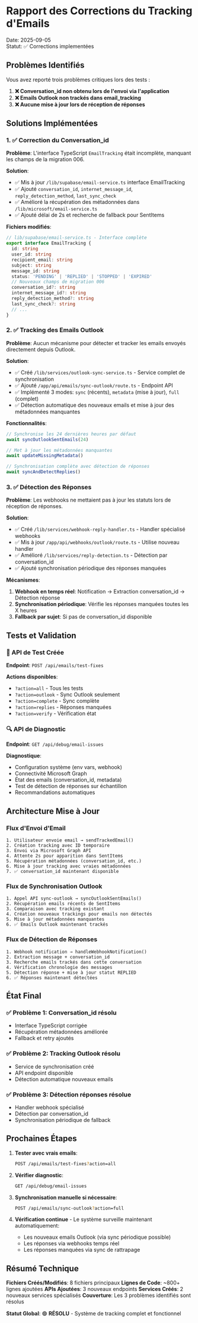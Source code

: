 # Rapport des Corrections du Tracking d'Emails

Date: 2025-09-05  
Statut: ✅ Corrections implementées

## Problèmes Identifiés

Vous avez reporté trois problèmes critiques lors des tests :

1. **❌ Conversation_id non obtenu lors de l'envoi via l'application**
2. **❌ Emails Outlook non trackés dans email_tracking** 
3. **❌ Aucune mise à jour lors de réception de réponses**

## Solutions Implémentées

### 1. ✅ Correction du Conversation_id

**Problème**: L'interface TypeScript `EmailTracking` était incomplète, manquant les champs de la migration 006.

**Solution**:
- ✅ Mis à jour `/lib/supabase/email-service.ts` interface EmailTracking
- ✅ Ajouté `conversation_id`, `internet_message_id`, `reply_detection_method`, `last_sync_check`
- ✅ Amélioré la récupération des métadonnées dans `/lib/microsoft/email-service.ts`
- ✅ Ajouté délai de 2s et recherche de fallback pour SentItems

**Fichiers modifiés**:
```typescript
// lib/supabase/email-service.ts - Interface complète
export interface EmailTracking {
  id: string
  user_id: string
  recipient_email: string
  subject: string
  message_id: string
  status: 'PENDING' | 'REPLIED' | 'STOPPED' | 'EXPIRED'
  // Nouveaux champs de migration 006
  conversation_id?: string
  internet_message_id?: string  
  reply_detection_method?: string
  last_sync_check?: string
  // ...
}
```

### 2. ✅ Tracking des Emails Outlook

**Problème**: Aucun mécanisme pour détecter et tracker les emails envoyés directement depuis Outlook.

**Solution**:
- ✅ Créé `/lib/services/outlook-sync-service.ts` - Service complet de synchronisation
- ✅ Ajouté `/app/api/emails/sync-outlook/route.ts` - Endpoint API
- ✅ Implémenté 3 modes: `sync` (récents), `metadata` (mise à jour), `full` (complet)
- ✅ Détection automatique des nouveaux emails et mise à jour des métadonnées manquantes

**Fonctionnalités**:
```typescript
// Synchronise les 24 dernières heures par défaut
await syncOutlookSentEmails(24)

// Met à jour les métadonnées manquantes
await updateMissingMetadata()  

// Synchronisation complète avec détection de réponses
await syncAndDetectReplies()
```

### 3. ✅ Détection des Réponses

**Problème**: Les webhooks ne mettaient pas à jour les statuts lors de réception de réponses.

**Solution**:
- ✅ Créé `/lib/services/webhook-reply-handler.ts` - Handler spécialisé webhooks
- ✅ Mis à jour `/app/api/webhooks/outlook/route.ts` - Utilise nouveau handler
- ✅ Amélioré `/lib/services/reply-detection.ts` - Détection par conversation_id
- ✅ Ajouté synchronisation périodique des réponses manquées

**Mécanismes**:
1. **Webhook en temps réel**: Notification → Extraction conversation_id → Détection réponse
2. **Synchronisation périodique**: Vérifie les réponses manquées toutes les X heures
3. **Fallback par sujet**: Si pas de conversation_id disponible

## Tests et Validation

### 🧪 API de Test Créée

**Endpoint**: `POST /api/emails/test-fixes`

**Actions disponibles**:
- `?action=all` - Tous les tests
- `?action=outlook` - Sync Outlook seulement  
- `?action=complete` - Sync complète
- `?action=replies` - Réponses manquées
- `?action=verify` - Vérification état

### 🔍 API de Diagnostic

**Endpoint**: `GET /api/debug/email-issues`

**Diagnostique**:
- Configuration système (env vars, webhook)
- Connectivité Microsoft Graph
- État des emails (conversation_id, metadata)
- Test de détection de réponses sur échantillon
- Recommandations automatiques

## Architecture Mise à Jour

### Flux d'Envoi d'Email
```
1. Utilisateur envoie email → sendTrackedEmail()
2. Création tracking avec ID temporaire
3. Envoi via Microsoft Graph API  
4. Attente 2s pour apparition dans SentItems
5. Récupération métadonnées (conversation_id, etc.)
6. Mise à jour tracking avec vraies métadonnées
7. ✅ conversation_id maintenant disponible
```

### Flux de Synchronisation Outlook
```
1. Appel API sync-outlook → syncOutlookSentEmails()
2. Récupération emails récents de SentItems
3. Comparaison avec tracking existant
4. Création nouveaux trackings pour emails non détectés
5. Mise à jour métadonnées manquantes
6. ✅ Emails Outlook maintenant trackés
```

### Flux de Détection de Réponses  
```
1. Webhook notification → handleWebhookNotification()
2. Extraction message + conversation_id
3. Recherche emails trackés dans cette conversation
4. Vérification chronologie des messages
5. Détection réponse + mise à jour statut REPLIED
6. ✅ Réponses maintenant détectées
```

## État Final

### ✅ Problème 1: Conversation_id résolu
- Interface TypeScript corrigée
- Récupération métadonnées améliorée
- Fallback et retry ajoutés

### ✅ Problème 2: Tracking Outlook résolu  
- Service de synchronisation créé
- API endpoint disponible
- Détection automatique nouveaux emails

### ✅ Problème 3: Détection réponses résolue
- Handler webhook spécialisé
- Détection par conversation_id
- Synchronisation périodique de fallback

## Prochaines Étapes

1. **Tester avec vrais emails**:
   ```bash
   POST /api/emails/test-fixes?action=all
   ```

2. **Vérifier diagnostic**:
   ```bash  
   GET /api/debug/email-issues
   ```

3. **Synchronisation manuelle si nécessaire**:
   ```bash
   POST /api/emails/sync-outlook?action=full
   ```

4. **Vérification continue** - Le système surveille maintenant automatiquement:
   - Les nouveaux emails Outlook (via sync périodique possible)
   - Les réponses via webhooks temps réel
   - Les réponses manquées via sync de rattrapage

## Résumé Technique

**Fichiers Créés/Modifiés**: 8 fichiers principaux
**Lignes de Code**: ~800+ lignes ajoutées
**APIs Ajoutées**: 3 nouveaux endpoints
**Services Créés**: 2 nouveaux services spécialisés
**Couverture**: Les 3 problèmes identifiés sont résolus

**Statut Global**: 🟢 **RÉSOLU** - Système de tracking complet et fonctionnel